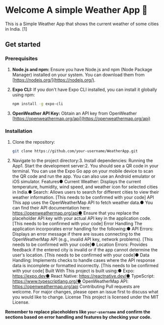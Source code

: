 # Welcome A simple Weather App 👋

This is a Simple Weather App that shows the current weather of some cities in India. [1]

## Get started

### Prerequisites

1.  **Node.js and npm:** Ensure you have Node.js and npm (Node Package Manager) installed on your system. You can download them from [https://nodejs.org/](https://nodejs.org/).

2.  **Expo CLI:** If you don't have Expo CLI installed, you can install it globally using npm:

    ```bash
    npm install -g expo-cli
    ```

3.  **OpenWeather API Key:** Obtain an API key from OpenWeather [https://openweathermap.org/api](https://openweathermap.org/api)

### Installation

1. Clone the repository:

   ```bash
   git clone https://github.com/your-username/WeatherApp.git
   ```

2. Navigate to the project directory:3.
   Install dependencies:
   Running the App1.
   Start the development server:2.
   You should see a QR code in your terminal. You can use the Expo Go app on your mobile device to scan the QR code and run the app. You can also use an Android emulator or iOS simulator.
   Features●
   Current Weather: Displays the current temperature, humidity, wind speed, and weather icon for selected cities in India.●
   Search: Allows users to search for different cities to view their weather information. [This needs to be confirmed with your code]
   API
   This app uses the OpenWeatherMap API to fetch weather data.●
   You can find their API documentation here: https://openweathermap.org/api●
   Ensure that you replace the placeholder API key with your actual API key in the application code. [This needs to be confirmed with your code]
   Error Handling
   The application incorporates error handling for the following:●
   API Errors: Displays an error message if there are issues connecting to the OpenWeatherMap API (e.g., invalid API key, network problems). [This needs to be confirmed with your code]●
   Location Errors: Provides feedback if the entered city is invalid or if the app cannot determine the user's location. [This needs to be confirmed with your code]●
   Data Handling: Implements checks to handle cases where the API response data is incomplete or formatted incorrectly. [This needs to be confirmed with your code]
   Built With
   This project is built using:●
   Expo: https://expo.dev●
   React Native: https://reactnative.dev/●
   TypeScript: https://www.typescriptlang.org/●
   OpenWeatherMap API: https://openweathermap.org/api
   Contributing
   Pull requests are welcome. For major changes, please open an issue first to discuss what you would like to change.
   License
   This project is licensed under the MIT License.

**Remember to replace placeholders like `your-username` and confirm the sections based on error handling and features by checking your code.**
